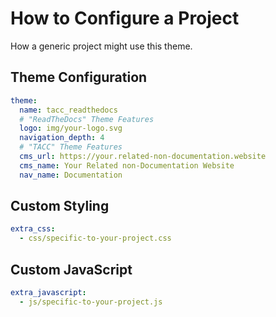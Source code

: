# How to Configure a Project

How a generic project might use this theme.

## Theme Configuration

```yaml
theme:
  name: tacc_readthedocs
  # "ReadTheDocs" Theme Features
  logo: img/your-logo.svg
  navigation_depth: 4
  # "TACC" Theme Features
  cms_url: https://your.related-non-documentation.website
  cms_name: Your Related non-Documentation Website
  nav_name: Documentation
```

## Custom Styling

```yaml
extra_css:
  - css/specific-to-your-project.css
```

## Custom JavaScript

```yaml
extra_javascript:
  - js/specific-to-your-project.js
```
